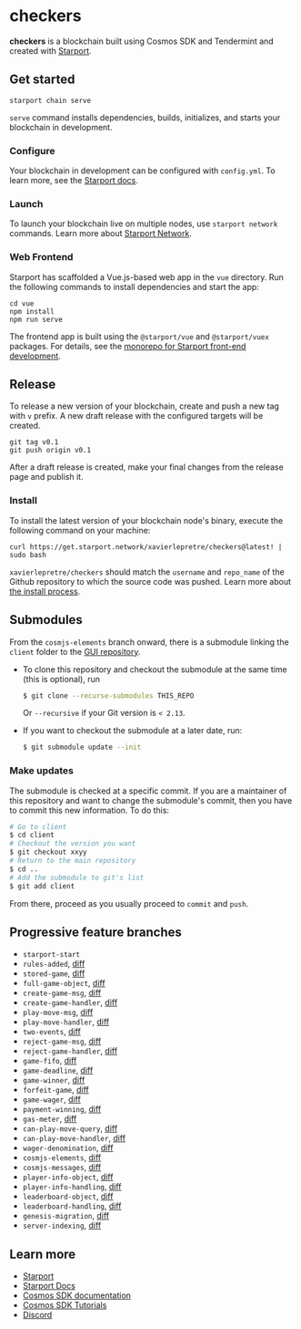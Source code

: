 # checkers
**checkers** is a blockchain built using Cosmos SDK and Tendermint and created with [Starport](https://github.com/tendermint/starport).

## Get started

```
starport chain serve
```

`serve` command installs dependencies, builds, initializes, and starts your blockchain in development.

### Configure

Your blockchain in development can be configured with `config.yml`. To learn more, see the [Starport docs](https://docs.starport.network).

### Launch

To launch your blockchain live on multiple nodes, use `starport network` commands. Learn more about [Starport Network](https://github.com/tendermint/spn).

### Web Frontend

Starport has scaffolded a Vue.js-based web app in the `vue` directory. Run the following commands to install dependencies and start the app:

```
cd vue
npm install
npm run serve
```

The frontend app is built using the `@starport/vue` and `@starport/vuex` packages. For details, see the [monorepo for Starport front-end development](https://github.com/tendermint/vue).

## Release
To release a new version of your blockchain, create and push a new tag with `v` prefix. A new draft release with the configured targets will be created.

```
git tag v0.1
git push origin v0.1
```

After a draft release is created, make your final changes from the release page and publish it.

### Install
To install the latest version of your blockchain node's binary, execute the following command on your machine:

```
curl https://get.starport.network/xavierlepretre/checkers@latest! | sudo bash
```
`xavierlepretre/checkers` should match the `username` and `repo_name` of the Github repository to which the source code was pushed. Learn more about [the install process](https://github.com/allinbits/starport-installer).

## Submodules

From the `cosmjs-elements` branch onward, there is a submodule linking the `client` folder to the [GUI repository](https://github.com/cosmos/academy-checkers-ui).

* To clone this repository and checkout the submodule at the same time (this is optional), run
    
    ```sh
    $ git clone --recurse-submodules THIS_REPO
    ```

    Or `--recursive` if your Git version is `< 2.13`.

* If you want to checkout the submodule at a later date, run:

    ```sh
    $ git submodule update --init
    ```

### Make updates

The submodule is checked at a specific commit. If you are a maintainer of this repository and want to change the submodule's commit, then you have to commit this new information. To do this:

```sh
# Go to client
$ cd client
# Checkout the version you want
$ git checkout xxyy
# Return to the main repository
$ cd ..
# Add the submodule to git's list
$ git add client
```

From there, proceed as you usually proceed to `commit` and `push`.

## Progressive feature branches

* `starport-start`
* `rules-added`, [diff](../../compare/starport-start..rules-added)
* `stored-game`, [diff](../../compare/rules-added..stored-game)
* `full-game-object`, [diff](../../compare/stored-game..full-game-object)
* `create-game-msg`, [diff](../../compare/full-game-object..create-game-msg)
* `create-game-handler`, [diff](../../compare/create-game-msg..create-game-handler)
* `play-move-msg`, [diff](../../compare/create-game-handler..play-move-msg)
* `play-move-handler`, [diff](../../compare/play-move-msg..play-move-handler)
* `two-events`, [diff](../../compare/play-move-handler..two-events)
* `reject-game-msg`, [diff](../../compare/two-events..reject-game-msg)
* `reject-game-handler`, [diff](../../compare/reject-game-msg..reject-game-handler)
* `game-fifo`, [diff](../../compare/reject-game-handler..game-fifo)
* `game-deadline`, [diff](../../compare/game-fifo..game-deadline)
* `game-winner`, [diff](../../compare/game-deadline..game-winner)
* `forfeit-game`, [diff](../../compare/game-winner..forfeit-game)
* `game-wager`, [diff](../../compare/forfeit-game..game-wager)
* `payment-winning`, [diff](../../compare/game-wager..payment-winning)
* `gas-meter`, [diff](../../compare/payment-winning..gas-meter)
* `can-play-move-query`, [diff](../../compare/gas-meter..can-play-move-query)
* `can-play-move-handler`, [diff](../../compare/can-play-move-query..can-play-move-handler)
* `wager-denomination`, [diff](../../compare/can-play-move-handler..wager-denomination)
* `cosmjs-elements`, [diff](../../compare/wager-denomination..cosmjs-elements)
* `cosmjs-messages`, [diff](../../compare/cosmjs-elements..cosmjs-messages)
* `player-info-object`, [diff](../../compare/cosmjs-messages..player-info-object)
* `player-info-handling`, [diff](../../compare/player-info-object..player-info-handling)
* `leaderboard-object`, [diff](../../compare/player-info-handling..leaderboard-object)
* `leaderboard-handling`, [diff](../../compare/leaderboard-object..leaderboard-handling)
* `genesis-migration`, [diff](../../compare/leaderboard-handling..genesis-migration)
* `server-indexing`, [diff](../../compare/genesis-migration..server-indexing)

## Learn more

- [Starport](https://github.com/tendermint/starport)
- [Starport Docs](https://docs.starport.network)
- [Cosmos SDK documentation](https://docs.cosmos.network)
- [Cosmos SDK Tutorials](https://tutorials.cosmos.network)
- [Discord](https://discord.gg/W8trcGV)
